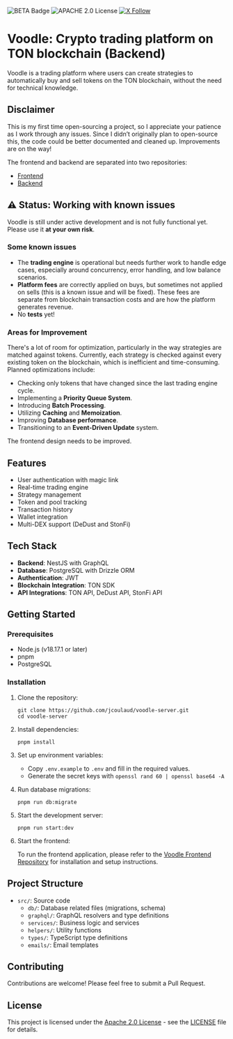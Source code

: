 ![BETA Badge](https://img.shields.io/badge/status-BETA-yellow)
![APACHE 2.0 License](https://img.shields.io/badge/license-APACHE%202.0-green.svg)
[![X Follow](https://img.shields.io/twitter/follow/JulienCoulaud?style=social)](https://twitter.com/JulienCoulaud)

# Voodle: Crypto trading platform on TON blockchain (Backend)

Voodle is a trading platform where users can create strategies to automatically buy and sell tokens on the TON blockchain, without the need for technical knowledge.

## Disclaimer

This is my first time open-sourcing a project, so I appreciate your patience as I work through any issues. Since I didn’t originally plan to open-source this, the code could be better documented and cleaned up. Improvements are on the way!

The frontend and backend are separated into two repositories:

- [Frontend](https://github.com/jcoulaud/voodle-client)
- [Backend](https://github.com/jcoulaud/voodle-server)

## ⚠️ Status: Working with known issues

Voodle is still under active development and is not fully functional yet. Please use it **at your own risk**.

### Some known issues

- The **trading engine** is operational but needs further work to handle edge cases, especially around concurrency, error handling, and low balance scenarios.
- **Platform fees** are correctly applied on buys, but sometimes not applied on sells (this is a known issue and will be fixed). These fees are separate from blockchain transaction costs and are how the platform generates revenue.
- No **tests** yet!

### Areas for Improvement

There's a lot of room for optimization, particularly in the way strategies are matched against tokens. Currently, each strategy is checked against every existing token on the blockchain, which is inefficient and time-consuming. Planned optimizations include:

- Checking only tokens that have changed since the last trading engine cycle.
- Implementing a **Priority Queue System**.
- Introducing **Batch Processing**.
- Utilizing **Caching** and **Memoization**.
- Improving **Database performance**.
- Transitioning to an **Event-Driven Update** system.

The frontend design needs to be improved.

## Features

- User authentication with magic link
- Real-time trading engine
- Strategy management
- Token and pool tracking
- Transaction history
- Wallet integration
- Multi-DEX support (DeDust and StonFi)

## Tech Stack

- **Backend**: NestJS with GraphQL
- **Database**: PostgreSQL with Drizzle ORM
- **Authentication**: JWT
- **Blockchain Integration**: TON SDK
- **API Integrations**: TON API, DeDust API, StonFi API

## Getting Started

### Prerequisites

- Node.js (v18.17.1 or later)
- pnpm
- PostgreSQL

### Installation

1. Clone the repository:

   ```
   git clone https://github.com/jcoulaud/voodle-server.git
   cd voodle-server
   ```

2. Install dependencies:

   ```
   pnpm install
   ```

3. Set up environment variables:

   - Copy `.env.example` to `.env` and fill in the required values.
   - Generate the secret keys with `openssl rand 60 | openssl base64 -A`

4. Run database migrations:

   ```
   pnpm run db:migrate
   ```

5. Start the development server:

   ```
   pnpm run start:dev
   ```

6. Start the frontend:

   To run the frontend application, please refer to the [Voodle Frontend Repository](https://github.com/jcoulaud/voodle-client) for installation and setup instructions.

## Project Structure

- `src/`: Source code
  - `db/`: Database related files (migrations, schema)
  - `graphql/`: GraphQL resolvers and type definitions
  - `services/`: Business logic and services
  - `helpers/`: Utility functions
  - `types/`: TypeScript type definitions
  - `emails/`: Email templates

## Contributing

Contributions are welcome! Please feel free to submit a Pull Request.

## License

This project is licensed under the [Apache 2.0 License](./LICENSE) - see the [LICENSE](./LICENSE) file for details.
